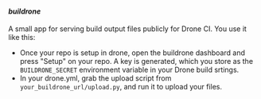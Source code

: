 #### *buildrone*

A small app for serving build output files publicly for Drone CI. You use it like this:
* Once your repo is setup in drone, open the buildrone dashboard and press "Setup" on your repo. A key is generated, which you store as the `BUILDRONE_SECRET` environment variable in your Drone build srtings.
* In your drone.yml, grab the upload script from `your_buildrone_url/upload.py`, and run it to upload your files.




